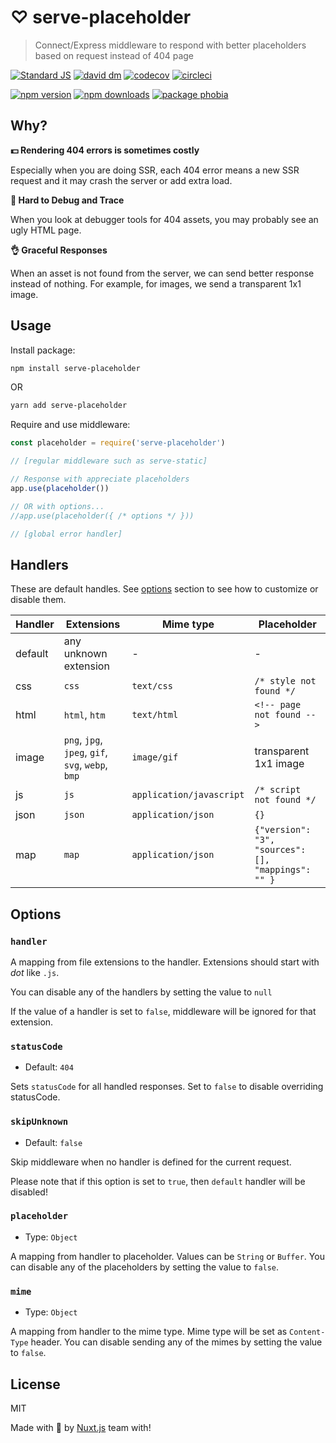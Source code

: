 # ♡ serve-placeholder

> Connect/Express middleware to respond with better placeholders based on request instead of 404 page

[![Standard JS][standard-src]][standard-href]
[![david dm][david-src]][david-href]
[![codecov][codecov-src]][codecov-href]
[![circleci][circleci-src]][circleci-href]

[![npm version][npm-v-src]][npm-v-href]
[![npm downloads][npm-dt-src]][npm-dt-href]
[![package phobia][packagephobia-src]][packagephobia-href]

## Why?

**💵 Rendering 404 errors is sometimes costly**

Especially when you are doing SSR, each 404 error means a new SSR request and it may crash the server or add extra load.

**👣 Hard to Debug and Trace**

When you look at debugger tools for 404 assets, you may probably see an ugly HTML page.

**👌 Graceful Responses**

When an asset is not found from the server, we can send better response instead of nothing. For example, for images, we send a transparent 1x1 image.

## Usage

Install package:

```bash
npm install serve-placeholder
```

OR

```bash
yarn add serve-placeholder
```

Require and use middleware:

```js
const placeholder = require('serve-placeholder')

// [regular middleware such as serve-static]

// Response with appreciate placeholders
app.use(placeholder())

// OR with options...
//app.use(placeholder({ /* options */ }))

// [global error handler]
```


## Handlers

These are default handles. See [options](#options) section to see how to customize or disable them.

Handler  | Extensions                                        | Mime type                |  Placeholder
---------|---------------------------------------------------|--------------------------|-------------------
default  | any unknown extension                             | -                        | -
css      | `css`                                             | `text/css`               | `/* style not found */`
html     | `html`, `htm`                                     | `text/html`              | `<!-- page not found -->`
image    | `png`, `jpg`, `jpeg`, `gif`, `svg`, `webp`, `bmp` | `image/gif`              | transparent 1x1 image
js       | `js`                                              | `application/javascript` | `/* script not found */`
json     | `json`                                            | `application/json`       | `{}`
map      | `map`                                             | `application/json`       | `{"version": "3", "sources": [], "mappings": "" }`

## Options

### `handler`

A mapping from file extensions to the handler. Extensions should start with *dot* like `.js`.

You can disable any of the handlers by setting the value to `null`

If the value of a handler is set to `false`, middleware will be ignored for that extension.

### `statusCode`

- Default: `404`

Sets `statusCode` for all handled responses. Set to `false` to disable overriding statusCode.

### `skipUnknown`

- Default: `false`

Skip middleware when no handler is defined for the current request.

Please note that if this option is set to `true`, then `default` handler will be disabled!

### `placeholder`

- Type: `Object`

A mapping from handler to placeholder. Values can be `String` or `Buffer`. You can disable any of the placeholders by setting the value to `false`.

### `mime`

- Type: `Object`

A mapping from handler to the mime type. Mime type will be set as `Content-Type` header. You can disable sending any of the mimes by setting the value to `false`.

## License

MIT

Made with 💖  by [Nuxt.js](https://nuxtjs.org) team with!

<!-- Refs -->
[standard-src]: https://flat.badgen.net/badge/code%20style/standard/green
[standard-href]: https://standardjs.com

[npm-v-src]: https://flat.badgen.net/npm/v/serve-placeholder/latest
[npm-v-href]: https://npmjs.com/package/serve-placeholder

[npm-dt-src]: https://flat.badgen.net/npm/dt/serve-placeholder
[npm-dt-href]: https://npmjs.com/package/serve-placeholder

[packagephobia-src]: https://flat.badgen.net/packagephobia/install/serve-placeholder
[packagephobia-href]: https://packagephobia.now.sh/result?p=serve-placeholder

[david-src]: https://flat.badgen.net/david/dep/nuxt/serve-placeholder
[david-href]: https://david-dm.org/nuxt/serve-placeholder

[codecov-src]: https://flat.badgen.net/codecov/c/github/nuxt/serve-placeholder/master
[codecov-href]: https://codecov.io/gh/nuxt/serve-placeholder

[circleci-src]: https://flat.badgen.net/circleci/github/nuxt/serve-placeholder/master
[circleci-href]: https://circleci.com/gh/nuxt/serve-placeholder
